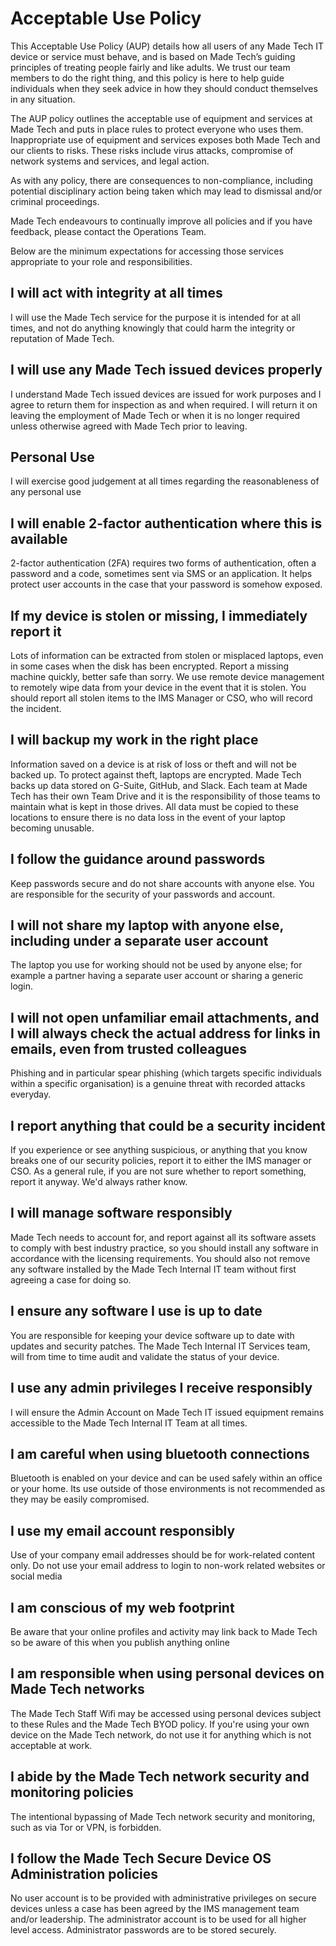 # Acceptable Use Policy

This Acceptable Use Policy (AUP) details how all users of any Made Tech IT device or service must behave, and is based on Made Tech’s guiding principles of treating people fairly and like adults. We trust our team members to do the right thing, and this policy is here to help guide individuals when they seek advice in how they should conduct themselves in any situation.

The AUP policy outlines the acceptable use of equipment and services at Made Tech and puts in place rules to protect everyone who uses them. Inappropriate use of equipment and services exposes both Made Tech and our clients to risks. These risks include virus attacks, compromise of network systems and services, and legal action. 

As with any policy, there are consequences to non-compliance, including potential disciplinary action being taken which may lead to dismissal and/or criminal proceedings.

Made Tech endeavours to continually improve all policies and if you have feedback, please contact the Operations Team.

Below are the minimum expectations for accessing those services appropriate to your role and responsibilities.

## I will act with integrity at all times

I will use the Made Tech service for the purpose it is intended for at all times, and not do anything knowingly that could harm the integrity or reputation of Made Tech.

## I will use any Made Tech issued devices properly
I understand Made Tech issued devices are issued for work purposes and I agree to return them for inspection as and when required. I will return it on leaving the employment of Made Tech or when it is no longer required unless otherwise agreed with Made Tech prior to leaving.

## Personal Use
I will exercise good judgement at all times regarding the reasonableness of any personal use

## I will enable  2-factor authentication where this is available
2-factor authentication (2FA) requires two forms of authentication, often a password and a code, sometimes sent via SMS or an application. It helps protect user accounts in the case that your password is somehow exposed.  

## If my device is stolen or missing, I immediately report it
Lots of information can be extracted from stolen or misplaced laptops, even in some cases when the disk has been encrypted. Report a missing machine quickly, better safe than sorry. We use remote device management to remotely wipe data from your device in the event that it is stolen. You should report all stolen items to the IMS Manager or CSO, who will record the incident. 

## I will backup my work in the right place
Information saved on a device is at risk of loss or theft and will not be backed up. To protect against theft, laptops are encrypted. Made Tech backs up data stored on G-Suite, GitHub, and Slack. Each team at Made Tech has their own Team Drive and it is the responsibility of those teams to maintain what is kept in those drives. All data must be copied to these locations to ensure there is no data loss in the event of your laptop becoming unusable.

## I follow the guidance around passwords
Keep passwords secure and do not share accounts with anyone else. You are responsible for the security of your passwords and account.

## I will not share my laptop with anyone else, including under a separate user account
The laptop you use for working should not be used by anyone else; for example a partner having a separate user account or sharing a generic login.

## I will not open unfamiliar email attachments, and I will always check the actual address for links in emails, even from trusted colleagues
Phishing and in particular spear phishing (which targets specific individuals within a specific organisation) is a genuine threat with recorded attacks everyday.

## I report anything that could be a security incident
If you experience or see anything suspicious, or anything that you know breaks one of our security policies, report it to either the IMS manager or CSO. As a general rule, if you are not sure whether to report something, report it anyway. We'd always rather know. 

## I will manage software responsibly
Made Tech needs to account for, and report against all its software assets to comply with best industry practice, so you should install any software in accordance with the licensing requirements. You should also not remove any software installed by the Made Tech Internal IT team without first agreeing a case for doing so.

## I ensure any software I use is up to date
You are responsible for keeping your device software up to date with updates and security patches. The Made Tech Internal IT Services team, will from time to time audit and validate the status of your device.

## I use any admin privileges I receive responsibly
I will ensure the Admin Account on Made Tech IT issued equipment remains accessible to the Made Tech Internal IT Team at all times.

## I am careful when using bluetooth connections
Bluetooth is enabled on your device and can be used safely within an office or your home. Its use outside of those environments is not recommended as they may be easily compromised.

## I use my email account responsibly
Use of your company email addresses should be for work-related content only. Do not use your email address to login to non-work related websites or social media

## I am conscious of my web footprint
Be aware that your online profiles and activity may link back to Made Tech so be aware of this when you publish anything online

## I am responsible when using personal devices on Made Tech networks
The Made Tech Staff Wifi may be accessed using personal devices subject to these Rules and the Made Tech BYOD policy.
If you're using your own device on the Made Tech network, do not use it for anything which is not acceptable at work.

## I abide by the Made Tech network security and monitoring policies
The intentional bypassing of Made Tech network security and monitoring, such as via Tor or VPN, is forbidden.

## I follow the Made Tech Secure Device OS Administration policies
No user account is to be provided with administrative privileges on secure devices unless a case has been agreed by the IMS management team and/or leadership. The administrator account is to be used for all higher level access. Administrator passwords are to be stored securely.
